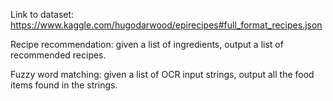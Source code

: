 Link to dataset: https://www.kaggle.com/hugodarwood/epirecipes#full_format_recipes.json

Recipe recommendation: given a list of ingredients, output a list of recommended recipes.

Fuzzy word matching: given a list of OCR input strings, output all the food items found in the strings.
